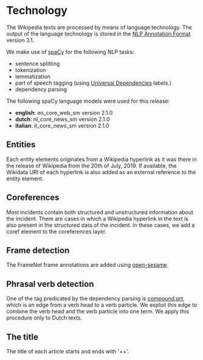 # Technology

The Wikipedia texts are processed by means of language technology.
The output of the language technology is stored in the [NLP Annotation Format](https://github.com/newsreader/NAF) version 3.1.

We make use of [spaCy](https://spacy.io/) for the following NLP tasks:
* sentence splitting
* tokenization
* lemmatization
* part of speech tagging (using [Universal Dependencies](https://universaldependencies.org/) labels.)
* dependency parsing

The following spaCy language models were used for this release:
* **english**: en_core_web_sm version 2.1.0
* **dutch**: nl_core_news_sm version 2.1.0
* **italian**: it_core_news_sm version 2.1.0

## Entities
Each entity elements originates from a Wikipedia hyperlink as it was there in the
release of Wikipedia from the 20th of July, 2019.
If available, the Wikidata URI of each hyperlink is also added as an external reference to the entity element.

## Coreferences
Most incidents contain both structured and unstructured information about the incident.
There are cases in which a Wikipedia hyperlink in the text is also present in the structured data of the incident.
In these cases, we add a coref element to the coreferences layer.

## Frame detection
The FrameNet frame annotations are added using [open-sesame](https://github.com/swabhs/open-sesame).

## Phrasal verb detection
One of the tag predicated by the dependency parsing is [compound:prt](https://universaldependencies.org/de/dep/compound-prt.html),
which is an edge from a verb head to a verb particle. We exploit this edge to combine the verb head and the verb particle
into one term. We apply this procedure only to Dutch texts.

## The title
The title of each article starts and ends with '++'.

